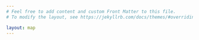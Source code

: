 ```yaml
---
# Feel free to add content and custom Front Matter to this file.
# To modify the layout, see https://jekyllrb.com/docs/themes/#overriding-theme-defaults

layout: map
---
```


<script language="javascript">
function linkTo(member, content) {
  return `<a href="${member.html_url}" target="_blank">${content}</a>`;
}
function renderMemberPopup(member) {
  return `
  <p>${linkTo(member, `<img src="${member.avatar_url}" width="72" class="avatar" />`)}</p>
  <p><strong class="login">${linkTo(member, member.login)}</strong> <span class="name">${linkTo(member, member.name)}</span></p>
  <p>${member.bio || ''}</p>
  `;
}
function memberPopup(layer) {
  member = layer.options.user_data;

  const el = document.createElement('div');
  el.className = 'member-popup';

  const popup = async (url) => {
    const response = await fetch(url);
    if (!response.ok) {
      alert(response.statusText);
    }

    const json = await response.json();
    el.innerHTML = renderMemberPopup(json);
  };

  popup('https://api.github.com/users/' + member.login);
  return el;
};
function callback(data) {
    var members = [];

    var member_icon = L.icon({
        iconSize:      [25, 41],
        iconAnchor:    [12, 41],
        popupAnchor:   [1, -34],
        tooltipAnchor: [16, -28],
        shadowSize:    [41, 41],
        iconUrl:       '{{ site.url }}/marker.png',
        shadowUrl:     '{{ site.url }}/marker-shadow.png',
    });

    data.forEach(m => {
      members.push(L.marker([m.lat, m.lng], { icon: member_icon, title: m.login, user_data: m }).bindPopup(memberPopup, {minWidth: 200}));
    });

    var common_attribution = 'Map data © <a href="https://www.openstreetmap.fr/">OpenStreetMap</a> | Tiles: ';
    var map_instructions = ' | <a href="{{ site.url }}/about.html">Manage your visibility on this map</a>';

    var neighbourhood = L.tileLayer('https://tile.thunderforest.com/neighbourhood/{z}/{x}/{y}.png?apikey={{ site.thunderforest_apikey }}', {attribution: common_attribution + 'Neighbourhood © <a href="https://thunderforest.com/">Thunderforest</a>' + map_instructions});

    var markers_layer = L.markerClusterGroup();

    var members_layer   = L.featureGroup.subGroup(markers_layer, members);

    markers_layer.addLayer(members_layer);

    var map = L.map('map', {layers: [neighbourhood, markers_layer, members_layer]});

    L.control.scale({maxWidth: 300}).addTo(map);

    new L.Control.BootstrapDropdowns({
        position: "topright",
        className: "menu",
        autoClose: "outside",
        menuItems: [
            {
                html: '<i class="fa-solid fa-map-marked-alt"></i> Run the GitHub actions below',
                title: "Open Street Map",
                current: true,
                disabled: true,
            },
            {
                separator: true,
            },
            {
                html: '<i class="fa-solid fa-user-plus"></i> Add yourself to the map',
                title: "Add yourself",
                href: "https://github.com/{{ site.github_project }}/actions/workflows/add_me_to_the_map.yml",
            },
            {
                html: '<i class="fa-solid fa-user-minus"></i> Remove yourself from the map',
                title: "Remove yourself",
                href: "https://github.com/{{ site.github_project }}/actions/workflows/remove_me_from_the_map.yml",
            },
            {
                separator: true,
            },
            {
                html: '<i class="fa-solid fa-info-circle"></i> About this map',
                title: "About",
                href: "{{ site.url }}/about.html",  // href without target
            }
        ],
    }).addTo(map);

    map.fitWorld();
}

fetch("{{ site.url }}/data.json")
  .then(response => {
    if (!response.ok) {
      throw new Error(response.statusText);
    }
    return response.json();
  })
  .then(data => callback(data))
  .catch(error => alert('Error fetching data:', error));

</script>
